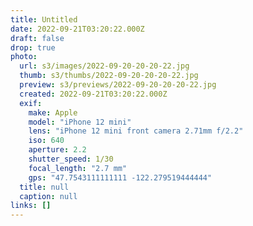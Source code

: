 ```yaml
---
title: Untitled
date: 2022-09-21T03:20:22.000Z
draft: false
drop: true
photo:
  url: s3/images/2022-09-20-20-20-22.jpg
  thumb: s3/thumbs/2022-09-20-20-20-22.jpg
  preview: s3/previews/2022-09-20-20-20-22.jpg
  created: 2022-09-21T03:20:22.000Z
  exif:
    make: Apple
    model: "iPhone 12 mini"
    lens: "iPhone 12 mini front camera 2.71mm f/2.2"
    iso: 640
    aperture: 2.2
    shutter_speed: 1/30
    focal_length: "2.7 mm"
    gps: "47.7543111111111 -122.279519444444"
  title: null
  caption: null
links: []
---
```

